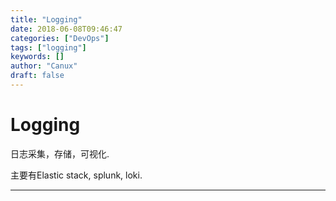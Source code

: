 ```yaml
---
title: "Logging"
date: 2018-06-08T09:46:47
categories: ["DevOps"]
tags: ["logging"]
keywords: []
author: "Canux"
draft: false
---
```


# Logging

日志采集，存储，可视化.

主要有Elastic stack, splunk, loki.

***

